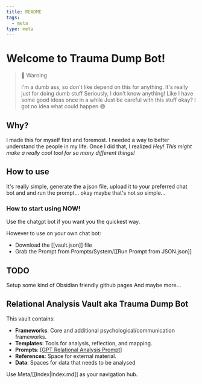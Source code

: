 ```yaml
---
title: README
tags:
  - meta
type: meta
---
```


<!-- @format -->

# Welcome to Trauma Dump Bot!

> 🚧 Warning
>
> I'm a dumb ass, so don't like depend on this for anything. It's really just for doing dumb stuff
> Seriously, I don't know anything! Like I have some good ideas once in a while
> Just be careful with this stuff okay? I got no idea what could happen 😅

## Why?

I made this for myself first and foremost. I needed a way to better understand the people in my life. Once I did that, I realized _Hey! This might make a really cool tool for so many different things!_

## How to use

It's really simple, generate the a json file, upload it to your preferred chat bot and and run the prompt... okay maybe that's not so simple...

### How to start using NOW!

Use the chatgpt bot if you want you the quickest way.

However to use on your own chat bot:

- Download the [[vault.json]] file
- Grab the Prompt from Prompts/System/[[Run Prompt from JSON.json]]

## TODO

Setup some kind of Obsidian friendly github pages
And maybe more...

## Relational Analysis Vault aka Trauma Dump Bot

This vault contains:

- **Frameworks**: Core and additional psychological/communication frameworks.
- **Templates**: Tools for analysis, reflection, and mapping.
- **Prompts**: [[GPT Relational Analysis Prompt]](s)
- **References**: Space for external material.
- **Data**: Spaces for data that needs to be analysed

Use Meta/[[Index|Index.md]] as your navigation hub.
